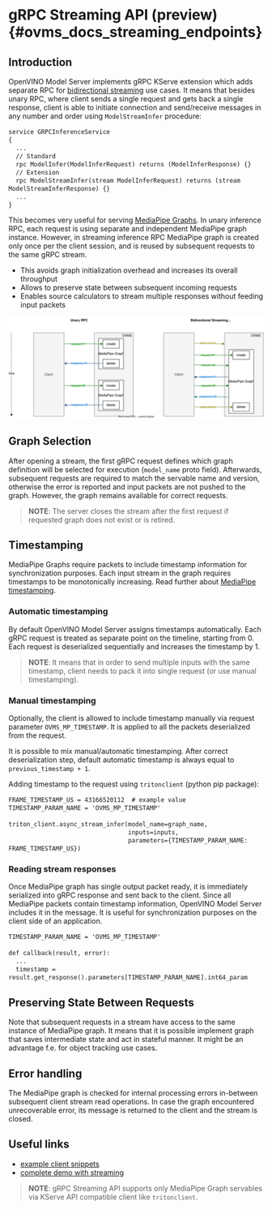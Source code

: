 # gRPC Streaming API (preview) {#ovms_docs_streaming_endpoints}

## Introduction
OpenVINO Model Server implements gRPC KServe extension which adds separate RPC for [bidirectional streaming](https://grpc.io/docs/what-is-grpc/core-concepts/#bidirectional-streaming-rpc) use cases. It means that besides unary RPC, where client sends a single request and gets back a single response, client is able to initiate connection and send/receive messages in any number and order using `ModelStreamInfer` procedure:

```
service GRPCInferenceService
{
  ...
  // Standard
  rpc ModelInfer(ModelInferRequest) returns (ModelInferResponse) {}
  // Extension
  rpc ModelStreamInfer(stream ModelInferRequest) returns (stream ModelStreamInferResponse) {}
  ...
}
```

This becomes very useful for serving [MediaPipe Graphs](./mediapipe.md). In unary inference RPC, each request is using separate and independent MediaPipe graph instance.
However, in streaming inference RPC MediaPipe graph is created only once per the client session, and is reused by subsequent requests to the same gRPC stream.

- This avoids graph initialization overhead and increases its overall throughput
- Allows to preserve state between subsequent incoming requests
- Enables source calculators to stream multiple responses without feeding input packets


![diagram](streaming_diagram.svg)

## Graph Selection
After opening a stream, the first gRPC request defines which graph definition will be selected for execution (`model_name` proto field).
Afterwards, subsequent requests are required to match the servable name and version, otherwise the error is reported and input packets are not pushed to the graph. However, the graph remains available for correct requests.

> **NOTE**: The server closes the stream after the first request if requested graph does not exist or is retired.

## Timestamping
MediaPipe Graphs require packets to include timestamp information for synchronization purposes. Each input stream in the graph requires timestamps to be monotonically increasing. Read further about [MediaPipe timestamping](https://developers.google.com/mediapipe/framework/framework_concepts/synchronization#timestamp_synchronization).

### Automatic timestamping
By default OpenVINO Model Server assigns timestamps automatically. Each gRPC request is treated as separate point on the timeline, starting from 0. Each request is deserialized sequentially and increases the timestamp by 1.

> **NOTE**: It means that in order to send multiple inputs with the same timestamp, client needs to pack it into single request (or use manual timestamping).

### Manual timestamping
Optionally, the client is allowed to include timestamp manually via request parameter `OVMS_MP_TIMESTAMP`. It is applied to all the packets deserialized from the request.

It is possible to mix manual/automatic timestamping. After correct deserialization step, default automatic timestamp is always equal to `previous_timestamp + 1`.

Adding timestamp to the request using `tritonclient` (python pip package):
```
FRAME_TIMESTAMP_US = 43166520112  # example value
TIMESTAMP_PARAM_NAME = 'OVMS_MP_TIMESTAMP'

triton_client.async_stream_infer(model_name=graph_name,
                                 inputs=inputs,
                                 parameters={TIMESTAMP_PARAM_NAME: FRAME_TIMESTAMP_US})
```


### Reading stream responses
Once MediaPipe graph has single output packet ready, it is immediately serialized into gRPC response and sent back to the client. Since all MediaPipe packets contain timestamp information, OpenVINO Model Server includes it in the message. It is useful for synchronization purposes on the client side of an application.

```
TIMESTAMP_PARAM_NAME = 'OVMS_MP_TIMESTAMP'

def callback(result, error):
  ...
  timestamp = result.get_response().parameters[TIMESTAMP_PARAM_NAME].int64_param
```


## Preserving State Between Requests
Note that subsequent requests in a stream have access to the same instance of MediaPipe graph. It means that it is possible implement graph that saves intermediate state and act in stateful manner. It might be an advantage f.e. for object tracking use cases.

## Error handling
The MediaPipe graph is checked for internal processing errors in-between subsequent client stream read operations. In case the graph encountered unrecoverable error, its message is returned to the client and the stream is closed.

## Useful links
- [example client snippets](./clients_kfs.md)
- [complete demo with streaming](../demos/mediapipe/holistic_tracking/README.md)

> **NOTE**: gRPC Streaming API supports only MediaPipe Graph servables via KServe API compatible client like `tritonclient`.

